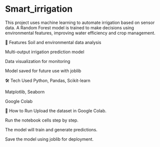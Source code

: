 # Smart_irrigation
This project uses machine learning to automate irrigation based on sensor data. A Random Forest model is trained to make decisions using environmental features, improving water efficiency and crop management.

🔧 Features
Soil and environmental data analysis

Multi-output irrigation prediction model

Data visualization for monitoring

Model saved for future use with joblib

🛠 Tech Used
Python, Pandas, Scikit-learn

Matplotlib, Seaborn

Google Colab

📁 How to Run
Upload the dataset in Google Colab.

Run the notebook cells step by step.

The model will train and generate predictions.

Save the model using joblib for deployment.

